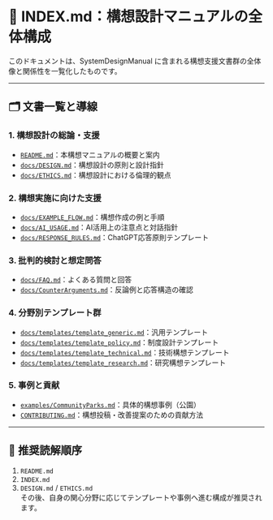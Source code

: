 # 📘 INDEX.md：構想設計マニュアルの全体構成

このドキュメントは、SystemDesignManual に含まれる構想支援文書群の全体像と関係性を一覧化したものです。

---

## 🗂 文書一覧と導線

### 1. 構想設計の総論・支援
- [`README.md`](../README.md)：本構想マニュアルの概要と案内
- [`docs/DESIGN.md`](DESIGN.md)：構想設計の原則と設計指針
- [`docs/ETHICS.md`](ETHICS.md)：構想設計における倫理的観点

### 2. 構想実施に向けた支援
- [`docs/EXAMPLE_FLOW.md`](EXAMPLE_FLOW.md)：構想作成の例と手順
- [`docs/AI_USAGE.md`](AI_USAGE.md)：AI活用上の注意点と対話指針
- [`docs/RESPONSE_RULES.md`](RESPONSE_RULES.md)：ChatGPT応答原則テンプレート

### 3. 批判的検討と想定問答
- [`docs/FAQ.md`](FAQ.md)：よくある質問と回答
- [`docs/CounterArguments.md`](CounterArguments.md)：反論例と応答構造の確認

### 4. 分野別テンプレート群
- [`docs/templates/template_generic.md`](templates/template_generic.md)：汎用テンプレート
- [`docs/templates/template_policy.md`](templates/template_policy.md)：制度設計テンプレート
- [`docs/templates/template_technical.md`](templates/template_technical.md)：技術構想テンプレート
- [`docs/templates/template_research.md`](templates/template_research.md)：研究構想テンプレート

### 5. 事例と貢献
- [`examples/CommunityParks.md`](../examples/CommunityParks.md)：具体的構想事例（公園）
- [`CONTRIBUTING.md`](../CONTRIBUTING.md)：構想投稿・改善提案のための貢献方法

---

## 🔁 推奨読解順序
1. `README.md`  
2. `INDEX.md`  
3. `DESIGN.md` / `ETHICS.md`  
その後、自身の関心分野に応じてテンプレートや事例へ進む構成が推奨されます。


